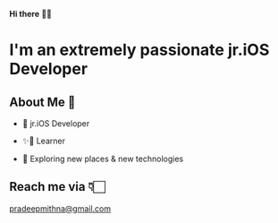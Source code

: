 **Hi there** 👋🏻

# I'm an extremely passionate jr.iOS Developer

## About Me 🤩
* 📱 jr.iOS Developer

* ✨📖 Learner

* 🥳 Exploring new places & new technologies





## Reach me via 👇🏻

pradeepmithna@gmail.com
